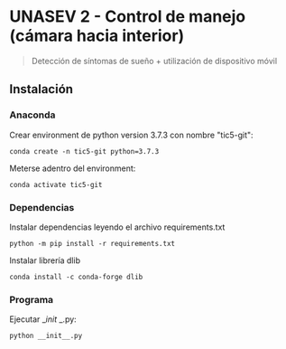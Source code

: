 # UNASEV 2 - Control de manejo (cámara hacia interior)
> Detección de síntomas de sueño + utilización de dispositivo móvil

## Instalación
### Anaconda
Crear environment de python version 3.7.3 con nombre "tic5-git":
```
conda create -n tic5-git python=3.7.3
```
Meterse adentro del environment:
```
conda activate tic5-git
```
### Dependencias
Instalar dependencias leyendo el archivo requirements.txt
```
python -m pip install -r requirements.txt
```
Instalar librería dlib
```
conda install -c conda-forge dlib
```
### Programa
Ejecutar __init_ _.py:
```
python __init__.py
```
